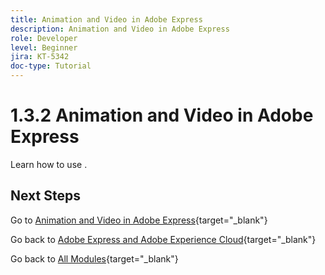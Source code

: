 ```yaml
---
title: Animation and Video in Adobe Express
description: Animation and Video in Adobe Express
role: Developer
level: Beginner
jira: KT-5342
doc-type: Tutorial
---
```

# 1.3.2 Animation and Video in Adobe Express

Learn how to use .


## Next Steps

Go to [Animation and Video in Adobe Express](./ex2.md){target="_blank"}

Go back to [Adobe Express and Adobe Experience Cloud](./express.md){target="_blank"}

Go back to [All Modules](./../../../overview.md){target="_blank"}

